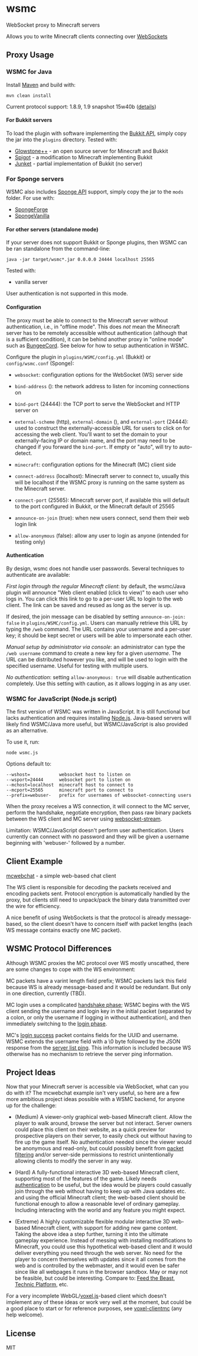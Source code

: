 # wsmc

WebSocket proxy to Minecraft servers

Allows you to write Minecraft clients connecting over [WebSockets](http://www.websocket.org/)

## Proxy Usage

### WSMC for Java

Install [Maven](https://maven.apache.org/) and build with:

    mvn clean install

Current protocol support: 1.8.9, 1.9 snapshot 15w40b ([details](https://github.com/PrismarineJS/node-minecraft-protocol))

#### For Bukkit servers

To load the plugin with software implementing the [Bukkit API](https://github.com/Bukkit/Bukkit),
simply copy the jar into the `plugins` directory. Tested with:

* [Glowstone++](https://glowstoneplusplus.github.io) - an open source server for Minecraft and Bukkit
* [Spigot](https://www.spigotmc.org) - a modification to Minecraft implementing Bukkit
* [Junket](https://github.com/deathcap/Junket) - partial implementation of Bukkit (no server)

### For Sponge servers

WSMC also includes [Sponge API](https://www.spongepowered.org) support, simply copy the jar
to the `mods` folder. For use with:

* [SpongeForge](https://github.com/SpongePowered/SpongeForge)
* [SpongeVanilla](https://github.com/SpongePowered/SpongeVanilla)

#### For other servers (standalone mode)

If your server does not support Bukkit or Sponge plugins, then WSMC can be ran standalone from the
command-line:

    java -jar target/wsmc*.jar 0.0.0.0 24444 localhost 25565

Tested with:

* vanilla server

User authentication is not supported in this mode.

#### Configuration

The proxy must be able to connect to the Minecraft server without authentication, i.e., in
"offline mode". This does *not* mean the Minecraft server has to be remotely accessible
without authentication (although that is a sufficient condition), it can be behind another
proxy in "online mode" such as [BungeeCord](https://github.com/SpigotMC/BungeeCord). See below
for how to setup authentication in WSMC.


Configure the plugin in `plugins/WSMC/config.yml` (Bukkit) or `config/wsmc.conf` (Sponge):

* `websocket`: configuration options for the WebSocket (WS) server side
 * `bind-address` (): the network address to listen for incoming connections on
 * `bind-port` (24444): the TCP port to serve the WebSocket and HTTP server on
 * `external-scheme` (http), `external-domain` (), and `external-port` (24444): used to
    construct the externally-accessible URL for users to click on for accessing the web client.
    You'll want to set the domain to your externally-facing IP or domain name, and the port may
    need to be changed if you forward the `bind-port`. If empty or "auto", will try to auto-detect.

* `minecraft`: configuration options for the Minecraft (MC) client side
 * `connect-address` (localhost): Minecraft server to connect to, usually this will be localhost
    if the WSMC proxy is running on the same system as the Minecraft server.
 * `connect-port` (25565): Minecraft server port, if available this will default to the port configured
    in Bukkit, or the Minecraft default of 25565
 * `announce-on-join` (true): when new users connect, send them their web login link
 * `allow-anonymous` (false): allow any user to login as anyone (intended for testing only)

#### Authentication

By design, wsmc does not handle user passwords. Several techniques to authenticate are available:

*First login through the regular Minecraft client*: by default, the wsmc/Java plugin will announce
"Web client enabled (click to view)" to each user who logs in. You can click this link to go to a
per-user URL to login to the web client. The link can be saved and reused as long as the server is up.

If desired, the join message can be disabled by setting `announce-on-join: false` in `plugins/WSMC/config.yml`.
Users can manually retrieve this URL by typing the `/web` command. The URL contains your username and a per-user key;
it should be kept secret or users will be able to impersonate each other.

*Manual setup by administrator via console*: an administrator can type the `/web username` command
to create a new key for a given *username*. The URL can be distributed however you like,
and will be used to login with the specified username. Useful for testing with multiple users.

*No authentication*: setting `allow-anonymous: true` will disable authentication completely.
Use this setting with caution, as it allows logging in as any user.


### WSMC for JavaScript (Node.js script)

The first version of WSMC was written in JavaScript. It is still functional but
lacks authentication and requires installing [Node.js](http://nodejs.org/). Java-based servers
will likely find WSMC/Java more useful, but WSMC/JavaScript is also provided as an alternative.

To use it, run:

    node wsmc.js

Options default to:

    --wshost=           websocket host to listen on
    --wsport=24444      websocket port to listen on
    --mchost=localhost  minecraft host to connect to
    --mcport=25565      minecraft port to connect to
    --prefix=webuser-   prefix for usernames of websocket-connecting users

When the proxy receives a WS connection, it will connect to the MC server, 
perform the handshake, negotiate encryption, then pass raw binary packets between
the WS client and MC server using [websocket-stream](https://github.com/maxogden/websocket-stream).

Limitation: WSMC/JavaScript doesn't perform user authentication. Users currently can connect
with no password and they will be given a username beginning with 'webuser-' followed by a number.

## Client Example

[mcwebchat](https://github.com/deathcap/wsmc/tree/master/examples/mcwebchat) - a simple web-based chat client

The WS client is responsible for decoding the packets received and encoding packets sent.
Protocol encryption is automatically handled by the proxy, but clients still need to unpack/pack
the binary data transmitted over the wire for efficiency. 

A nice benefit of using WebSockets is that the protocol is already message-based, so the client 
doesn't have to concern itself with packet lengths (each WS message contains exactly one MC packet).

## WSMC Protocol Differences

Although WSMC proxies the MC protocol over WS mostly unscathed, there are some changes to cope
with the WS environment:

MC packets have a varint length field prefix; WSMC packets lack this field because WS is already
message-based and it would be redundant. But only in one direction, currently (TBD).

MC login uses a complicated [handshake phase](http://wiki.vg/Protocol#Handshaking);
WSMC begins with the WS client sending the username and login key in the initial packet
(separated by a colon, or only the username if logging in without authentication),
and then immediately switching to the [login phase](http://wiki.vg/Protocol#Login).

MC's [login success](http://wiki.vg/Protocol#Login_Success) packet contains fields for the
UUID and username. WSMC extends the username field with a \0 byte followed by the JSON
response from the [server list ping](http://wiki.vg/Server_List_Ping#Response). This information
is included because WS otherwise has no mechanism to retrieve the server ping information.


## Project Ideas

Now that your Minecraft server is accessible via WebSocket, what can you do with it? The mcwebchat
example isn't very useful, so here are a few more ambitious project ideas possible with a WSMC backend, 
for anyone up for the challenge:

* (Medium) A viewer-only graphical web-based Minecraft client. Allow the player to walk
around, browse the server but not interact. Server owners could place this client on their website,
as a quick preview for prospective players on their server, to easily check out without having to
fire up the game itself. No authentication needed since the viewer would be anonymous and read-only,
but could possibly benefit from [packet filtering](https://github.com/deathcap/wsmc/issues/3) and/or
server-side permissions to restrict unintentionally allowing clients to modify the server in any way.

* (Hard) A fully-functional interactive 3D web-based Minecraft client, supporting most of the features
of the game. Likely needs [authentication](https://github.com/deathcap/wsmc/issues/2) to be useful, but
the idea would be players could casually join through the web without having to keep up with Java updates
etc. and using the official Minecraft client; the web-based client should be functional enough to allow
a reasonable level of ordinary gameplay. Including interacting with the world and any feature you might expect.

* (Extreme) A highly customizable flexible modular interactive 3D web-based Minecraft client, with support for adding
new game content. Taking the above idea a step further, turning it into the ultimate gameplay experience.
Instead of messing with installing modifications to Minecraft, you could use this hypothetical web-based client
and it would deliver everything you need through the web server. No need for the player to concern themselves
with updates since it all comes from the web and is controlled by the webmaster, and it would even be safer since
like all webpages it runs in the browser sandbox. May or may not be feasible, but could be interesting.
Compare to: [Feed the Beast](http://feed-the-beast.com/), [Technic Platform](http://www.minecraftforge.net/), etc.


For a very incomplete WebGL/[voxel.js](http://voxeljs.com/)-based client which doesn't implement any of these ideas
or work very well at the moment, but could be a good place to start or for reference purposes, see [voxel-clientmc](https://github.com/deathcap/voxel-clientmc)
(any help welcome).

## License

MIT

